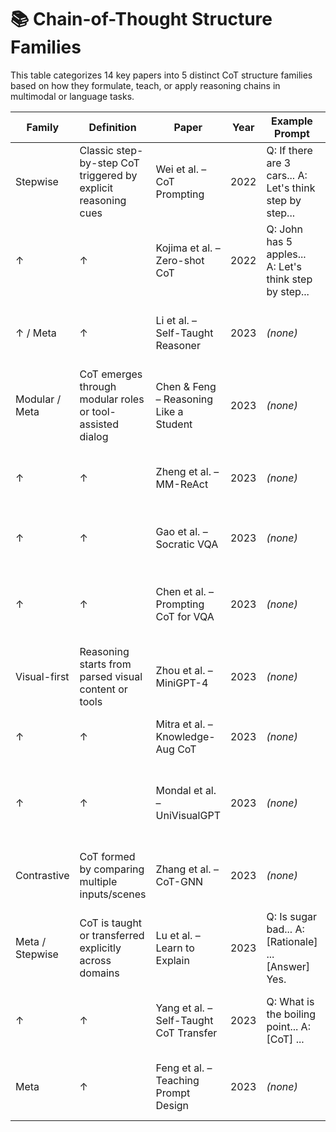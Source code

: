 # 📚 Chain-of-Thought Structure Families

This table categorizes 14 key papers into 5 distinct CoT structure families based on how they formulate, teach, or apply reasoning chains in multimodal or language tasks.

| **Family** | **Definition** | **Paper** | **Year** | **Example Prompt** | **Why It Belongs** |
|------------|----------------|-----------|----------|---------------------|---------------------|
| Stepwise | Classic step-by-step CoT triggered by explicit reasoning cues | Wei et al. – CoT Prompting | 2022 | Q: If there are 3 cars... A: Let's think step by step... | Foundational CoT work showing direct reasoning chains |
| ↑ | ↑ | Kojima et al. – Zero-shot CoT | 2022 | Q: John has 5 apples... A: Let's think step by step... | Demonstrates zero-shot CoT by adding cue alone |
| ↑ / Meta | ↑ | Li et al. – Self-Taught Reasoner | 2023 | *(none)* | Model generates and refines its own CoT iteratively |
| Modular / Meta | CoT emerges through modular roles or tool-assisted dialog | Chen & Feng – Reasoning Like a Student | 2023 | *(none)* | Simulates teacher-student dialog to construct CoT |
| ↑ | ↑ | Zheng et al. – MM-ReAct | 2023 | *(none)* | Uses visual tool → LLM reasoning split across agents |
| ↑ | ↑ | Gao et al. – Socratic VQA | 2023 | *(none)* | Distinct roles (questioner + explainer) guide the CoT |
| ↑ | ↑ | Chen et al. – Prompting CoT for VQA | 2023 | *(none)* | Visual questions are answered step-by-step via modular blocks |
| Visual-first | Reasoning starts from parsed visual content or tools | Zhou et al. – MiniGPT-4 | 2023 | *(none)* | Reasoning grounded in image descriptions before CoT |
| ↑ | ↑ | Mitra et al. – Knowledge-Aug CoT | 2023 | *(none)* | Augments reasoning with visual + retrieved info |
| ↑ | ↑ | Mondal et al. – UniVisualGPT | 2023 | *(none)* | Builds reasoning steps from scene graphs and image states |
| Contrastive | CoT formed by comparing multiple inputs/scenes | Zhang et al. – CoT-GNN | 2023 | *(none)* | Uses differences between image pairs to drive logic |
| Meta / Stepwise | CoT is taught or transferred explicitly across domains | Lu et al. – Learn to Explain | 2023 | Q: Is sugar bad... A: [Rationale] ... [Answer] Yes. | Supervised CoT targets teach interpretable logic |
| ↑ | ↑ | Yang et al. – Self-Taught CoT Transfer | 2023 | Q: What is the boiling point... A: [CoT] ... | Shows how CoT prompting is transferred across tasks |
| Meta | ↑ | Feng et al. – Teaching Prompt Design | 2023 | *(none)* | Investigates how humans teach CoT via prompt design |

